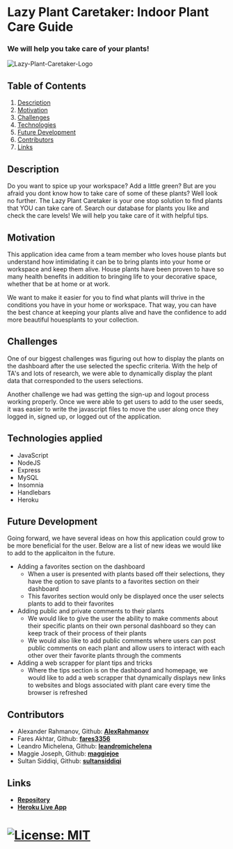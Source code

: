 # Lazy Plant Caretaker: Indoor Plant Care Guide
### We will help you take care of your plants!


![Lazy-Plant-Caretaker-Logo](./public/assets/images/full-logo.png)


## Table of Contents
1. [Description](#description)
2. [Motivation](#motivation)
3. [Challenges](#challenges)
4. [Technologies](#technologies)
5. [Future Development](#future)
6. [Contributors](#contributors)
7. [Links](#links)

<a name='description'></a>
## Description

Do you want to spice up your workspace? Add a little green? But are you afraid you dont know how to take care of some of these plants? Well look no further. The Lazy Plant Caretaker is your one stop solution to find plants that YOU can take care of. Search our database for plants you like and check the care levels! We will help you take care of it with helpful tips. 

<a name='motivation'></a>
## Motivation
This application idea came from a team member who loves house plants but understand how intimidating it can be to bring plants into your home or workspace and keep them alive. House plants have been proven to have so many health benefits in addition to bringing life to your decorative space, whether that be at home or at work.

We want to make it easier for you to find what plants will thrive in the conditions you have in your home or workspace. That way, you can have the best chance at keeping your plants alive and have the confidence to add more beautiful houesplants to your collection.


<a name='challenges'></a>
## Challenges

One of our biggest challenges was figuring out how to display the plants on the dashboard after the use selected the specfic criteria. With the help of TA's and lots of research, we were able to dynamically display the plant data that corresponded to the users selections. 

Another challenge we had was getting the sign-up and logout process working properly. Once we were able to get users to add to the user seeds, it was easier to write the javascript files to move the user along once they logged in, signed up, or logged out of the application.

<a name='technologies'></a>
## Technologies applied

* JavaScript
* NodeJS
* Express
* MySQL
* Insomnia
* Handlebars
* Heroku

<a name='future'></a>
## Future Development

Going forward, we have several ideas on how this application could grow to be more beneficial for the user. Below are a list of new ideas we would like to add to the applicaiton in the future.

* Adding a favorites section on the dashboard
    * When a user is presented with plants based off their selections, they have the option to save plants to a favorites section on their dashboard
    * This favorites section would only be displayed once the user selects plants to add to their favorites
* Adding public and private comments to their plants
    * We would like to give the user the ability to make comments about their specific plants on their own personal dashboard so they can keep track of their process of their plants
    * We would also like to add public comments where users can post public comments on each plant and allow users to interact with each other over their favorite plants through the comments
* Adding a web scrapper for plant tips and tricks
    * Where the tips section is on the dashboard and homepage, we would like to add a web scrapper that dynamically displays new links to websites and blogs associated with plant care every time the browser is refreshed


<a name='contributors'></a>
## Contributors

* Alexander Rahmanov, Github: **[AlexRahmanov](https://github.com/AlexRahmanov)**
* Fares Akhtar, Github: **[fares3356](https://github.com/fares3356)**
* Leandro Michelena, Github: **[leandromichelena](https://github.com)**
* Maggie Joseph, Github: **[maggiejoe](https://github.com/maggiejoe)**
* Sultan Siddiqi, Github: **[sultansiddiqi](https://github.com/sultansiddiqi)**


<a name='links'></a>
## Links
* **[Repository](https://github.com/project02group12/lazy-plant-caretaker)**
* **[Heroku Live App](https://lazy-plant-caretaker.herokuapp.com/)**
# [![License: MIT](https://img.shields.io/badge/License-MIT-yellow.svg)](https://opensource.org/licenses/MIT)
